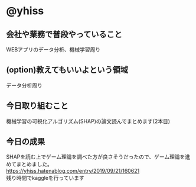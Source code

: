# @yhiss

## 会社や業務で普段やっていること
WEBアプリのデータ分析、機械学習周り

## (option)教えてもいいよという領域
データ分析周り

## 今日取り組むこと
機械学習の可視化アルゴリズム(SHAP)の論文読んでまとめます(2本目)

## 今日の成果
SHAPを読む上でゲーム理論を調べた方が良さそうだったので、ゲーム理論を進めてまとめました。  
https://yhiss.hatenablog.com/entry/2019/09/21/160621  
残り時間でkaggleを行っています
